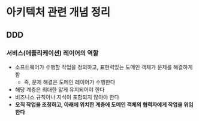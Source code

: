 # 아키텍처 관련 개념 정리 
## DDD
### 서비스(애플리케이션) 레이어의 역할 
- 소프트웨어가 수행할 작업을 정의하고, 표현력있는 도메인 객체가 문제를 해결하게 함
  - 즉, 문제 해결은 도메인 레이어가 수행한다
- 해당 계층은 최대한 얇게 유지되어야 한다 
- 비즈니스 규칙이나 지식이 포함되지 않아야 한다 
- **오직 작업을 조정하고, 아래에 위치한 계층에 도메인 객체의 협력자에게 작업을 위임한다**